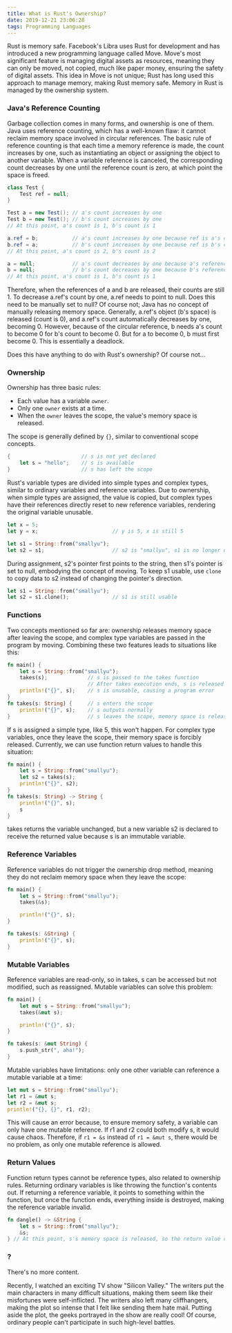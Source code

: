 ```yaml
---
title: What is Rust's Ownership?
date: 2019-12-21 23:06:28
tags: Programming Languages
---
```


Rust is memory safe. Facebook's Libra uses Rust for development and has introduced a new programming language called Move. Move's most significant feature is managing digital assets as resources, meaning they can only be moved, not copied, much like paper money, ensuring the safety of digital assets. This idea in Move is not unique; Rust has long used this approach to manage memory, making Rust memory safe. Memory in Rust is managed by the ownership system.

### Java's Reference Counting

Garbage collection comes in many forms, and ownership is one of them. Java uses reference counting, which has a well-known flaw: it cannot reclaim memory space involved in circular references. The basic rule of reference counting is that each time a memory reference is made, the count increases by one, such as instantiating an object or assigning the object to another variable. When a variable reference is canceled, the corresponding count decreases by one until the reference count is zero, at which point the space is freed.

```Java
class Test {
    Test ref = null;
}

Test a = new Test(); // a's count increases by one
Test b = new Test(); // b's count increases by one
// At this point, a's count is 1, b's count is 1

a.ref = b;           // a's count increases by one because ref is a's class variable
b.ref = a;           // b's count increases by one because ref is b's class variable
// At this point, a's count is 2, b's count is 2

a = null;            // a's count decreases by one because a's reference is released
b = null;            // b's count decreases by one because b's reference is released
// At this point, a's count is 1, b's count is 1
```

Therefore, when the references of a and b are released, their counts are still 1. To decrease a.ref's count by one, a.ref needs to point to null. Does this need to be manually set to null? Of course not; Java has no concept of manually releasing memory space. Generally, a.ref's object (b's space) is released (count is 0), and a.ref's count automatically decreases by one, becoming 0. However, because of the circular reference, b needs a's count to become 0 for b's count to become 0. But for a to become 0, b must first become 0. This is essentially a deadlock.

Does this have anything to do with Rust's ownership? Of course not...

### Ownership

Ownership has three basic rules:

- Each value has a variable `owner`.
- Only one `owner` exists at a time.
- When the `owner` leaves the scope, the value's memory space is released.

The scope is generally defined by `{}`, similar to conventional scope concepts.

```Rust
{                       // s is not yet declared
    let s = "hello";    // s is available
}                       // s has left the scope
```

Rust's variable types are divided into simple types and complex types, similar to ordinary variables and reference variables. Due to ownership, when simple types are assigned, the value is copied, but complex types have their references directly reset to new reference variables, rendering the original variable unusable.

```Rust
let x = 5;
let y = x;                        // y is 5, x is still 5

let s1 = String::from("smallyu");
let s2 = s1;                      // s2 is "smallyu", s1 is no longer usable
```

During assignment, s2's pointer first points to the string, then s1's pointer is set to null, embodying the concept of moving. To keep s1 usable, use `clone` to copy data to s2 instead of changing the pointer's direction.

```Rust
let s1 = String::from("smallyu");
let s2 = s1.clone();              // s1 is still usable
```

### Functions

Two concepts mentioned so far are: ownership releases memory space after leaving the scope, and complex type variables are passed in the program by moving. Combining these two features leads to situations like this:

```Rust
fn main() {
    let s = String::from("smallyu");
    takes(s);             // s is passed to the takes function
                          // After takes execution ends, s is released
    println!("{}", s);    // s is unusable, causing a program error
}
fn takes(s: String) {     // s enters the scope
    println!("{}", s);    // s outputs normally
}                         // s leaves the scope, memory space is released
```

If s is assigned a simple type, like 5, this won't happen. For complex type variables, once they leave the scope, their memory space is forcibly released. Currently, we can use function return values to handle this situation:

```Rust
fn main() {
    let s = String::from("smallyu");
    let s2 = takes(s); 
    println!("{}", s2);
}
fn takes(s: String) -> String { 	
    println!("{}", s); 
    s
} 						
```

takes returns the variable unchanged, but a new variable s2 is declared to receive the returned value because s is an immutable variable.

### Reference Variables

Reference variables do not trigger the ownership drop method, meaning they do not reclaim memory space when they leave the scope:

```Rust
fn main() {
    let s = String::from("smallyu");
    takes(&s);

    println!("{}", s);
}

fn takes(s: &String) {
    println!("{}", s);
}
```

### Mutable Variables

Reference variables are read-only, so in takes, s can be accessed but not modified, such as reassigned. Mutable variables can solve this problem:

```Rust
fn main() {
    let mut s = String::from("smallyu");
    takes(&mut s);

    println!("{}", s);
}

fn takes(s: &mut String) {
    s.push_str(", aha!");
}
```

Mutable variables have limitations: only one other variable can reference a mutable variable at a time:

```Rust
let mut s = String::from("smallyu");
let r1 = &mut s;
let r2 = &mut s;
println!("{}, {}", r1, r2);
```

This will cause an error because, to ensure memory safety, a variable can only have one mutable reference. If r1 and r2 could both modify s, it would cause chaos. Therefore, if `r1 = &s` instead of `r1 = &mut s`, there would be no problem, as only one mutable reference is allowed.

### Return Values

Function return types cannot be reference types, also related to ownership rules. Returning ordinary variables is like throwing the function's contents out. If returning a reference variable, it points to something within the function, but once the function ends, everything inside is destroyed, making the reference variable invalid.

```Rust
fn dangle() -> &String {
    let s = String::from("smallyu");
    &s;
} // At this point, s's memory space is released, so the return value cannot reference it
```

### ?

There's no more content.

Recently, I watched an exciting TV show "Silicon Valley." The writers put the main characters in many difficult situations, making them seem like their misfortunes were self-inflicted. The writers also left many cliffhangers, making the plot so intense that I felt like sending them hate mail. Putting aside the plot, the geeks portrayed in the show are really cool! Of course, ordinary people can't participate in such high-level battles.
